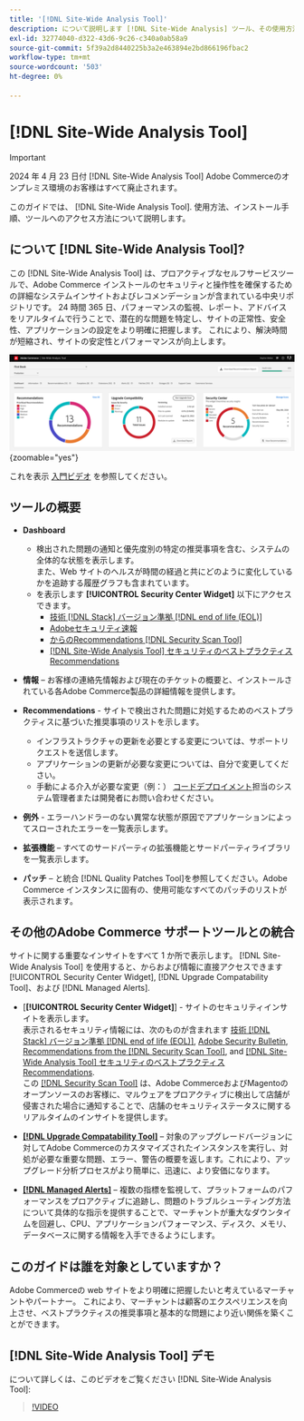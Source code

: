 ```yaml
---
title: '[!DNL Site-Wide Analysis Tool]'
description: について説明します [!DNL Site-Wide Analysis] ツール、その使用方法、インストールプロセス、アクセス方法
exl-id: 32774040-d322-43d6-9c26-c340a0ab58a9
source-git-commit: 5f39a2d8440225b3a2e463894e2bd866196fbac2
workflow-type: tm+mt
source-wordcount: '503'
ht-degree: 0%

---
```


# [!DNL Site-Wide Analysis Tool]

>[!IMPORTANT]
>
>2024 年 4 月 23 日付 [!DNL Site-Wide Analysis Tool] Adobe Commerceのオンプレミス環境のお客様はすべて廃止されます。

このガイドでは、 [!DNL Site-Wide Analysis Tool]. 使用方法、インストール手順、ツールへのアクセス方法について説明します。

## について [!DNL Site-Wide Analysis Tool]?

この [!DNL Site-Wide Analysis Tool] は、プロアクティブなセルフサービスツールで、Adobe Commerce インストールのセキュリティと操作性を確保するための詳細なシステムインサイトおよびレコメンデーションが含まれている中央リポジトリです。 24 時間 365 日、パフォーマンスの監視、レポート、アドバイスをリアルタイムで行うことで、潜在的な問題を特定し、サイトの正常性、安全性、アプリケーションの設定をより明確に把握します。 これにより、解決時間が短縮され、サイトの安定性とパフォーマンスが向上します。

![Site-Wide Analysis Tool ダッシュボード](../../assets/tools/swat-dashboard.png){zoomable="yes"}

これを表示 [入門ビデオ](https://www.youtube.com/watch?v=KW2R8ki_RG4) を参照してください。

## ツールの概要

- **Dashboard**
   - 検出された問題の通知と優先度別の特定の推奨事項を含む、システムの全体的な状態を表示します。<br>
また、Web サイトのヘルスが時間の経過と共にどのように変化しているかを追跡する履歴グラフも含まれています。
   - を表示します **[!UICONTROL Security Center Widget]** 以下にアクセスできます。
      - [技術 [!DNL Stack] バージョン準拠 [!DNL end of life (EOL)]](https://experienceleague.adobe.com/docs/commerce-operations/installation-guide/system-requirements.html)
      - [Adobeセキュリティ速報](https://helpx.adobe.com/security/security-bulletin.html)
      - [からのRecommendations [!DNL Security Scan Tool]](https://experienceleague.adobe.com/docs/commerce-admin/systems/security/security-scan.html)
      - [[!DNL Site-Wide Analysis Tool] セキュリティのベストプラクティス Recommendations](https://experienceleague.adobe.com/docs/commerce-operations/tools/site-wide-analysis-tool/recommendations.html)

- **情報**  – お客様の連絡先情報および現在のチケットの概要と、インストールされている各Adobe Commerce製品の詳細情報を提供します。

- **Recommendations** - サイトで検出された問題に対処するためのベストプラクティスに基づいた推奨事項のリストを示します。
   - インフラストラクチャの更新を必要とする変更については、サポートリクエストを送信します。
   - アプリケーションの更新が必要な変更については、自分で変更してください。
   - 手動による介入が必要な変更（例：） [コードデプロイメント](https://experienceleague.adobe.com/docs/commerce-cloud-service/user-guide/architecture/pro-develop-deploy-workflow.html#deployment-workflow)担当のシステム管理者または開発者にお問い合わせください。

- **例外** - エラーハンドラーのない異常な状態が原因でアプリケーションによってスローされたエラーを一覧表示します。

- **拡張機能**  – すべてのサードパーティの拡張機能とサードパーティライブラリを一覧表示します。

- **パッチ**  – と統合 [!DNL Quality Patches Tool]を参照してください。Adobe Commerce インスタンスに固有の、使用可能なすべてのパッチのリストが表示されます。

## その他のAdobe Commerce サポートツールとの統合

サイトに関する重要なインサイトをすべて 1 か所で表示します。 [!DNL Site-Wide Analysis Tool] を使用すると、からおよび情報に直接アクセスできます [!UICONTROL Security Center Widget], [!DNL Upgrade Compatability Tool]、および [!DNL Managed Alerts].

- [**[!UICONTROL Security Center Widget]**] - サイトのセキュリティインサイトを表示します。<br>
表示されるセキュリティ情報には、次のものが含まれます [技術 [!DNL Stack] バージョン準拠 [!DNL end of life (EOL)]](https://experienceleague.adobe.com/docs/commerce-operations/installation-guide/system-requirements.html), [Adobe Security Bulletin](https://helpx.adobe.com/security/security-bulletin.html), [Recommendations from the [!DNL Security Scan Tool]](https://experienceleague.adobe.com/docs/commerce-admin/systems/security/security-scan.html), and [[!DNL Site-Wide Analysis Tool] セキュリティのベストプラクティス Recommendations](https://experienceleague.adobe.com/docs/commerce-operations/tools/site-wide-analysis-tool/recommendations.html).<br>
この [[!DNL Security Scan Tool]](https://experienceleague.adobe.com/docs/commerce-admin/systems/security/security-scan.html) は、Adobe CommerceおよびMagentoのオープンソースのお客様に、マルウェアをプロアクティブに検出して店舗が侵害された場合に通知することで、店舗のセキュリティステータスに関するリアルタイムのインサイトを提供します。

- [**[!DNL Upgrade Compatability Tool]**](../../upgrade/upgrade-compatibility-tool/overview.md)  – 対象のアップグレードバージョンに対してAdobe Commerceのカスタマイズされたインスタンスを実行し、対処が必要な重要な問題、エラー、警告の概要を返します。これにより、アップグレード分析プロセスがより簡単に、迅速に、より安価になります。

- [**[!DNL Managed Alerts]**](https://support.magento.com/hc/en-us/sections/360010758472-Managed-alerts-for-Adobe-Commerce)  – 複数の指標を監視して、プラットフォームのパフォーマンスをプロアクティブに追跡し、問題のトラブルシューティング方法について具体的な指示を提供することで、マーチャントが重大なダウンタイムを回避し、CPU、アプリケーションパフォーマンス、ディスク、メモリ、データベースに関する情報を入手できるようにします。

## このガイドは誰を対象としていますか？

Adobe Commerceの web サイトをより明確に把握したいと考えているマーチャントやパートナー。 これにより、マーチャントは顧客のエクスペリエンスを向上させ、ベストプラクティスの推奨事項と基本的な問題により近い関係を築くことができます。

## [!DNL Site-Wide Analysis Tool] デモ

について詳しくは、このビデオをご覧ください [!DNL Site-Wide Analysis Tool]:

>[!VIDEO](https://video.tv.adobe.com/v/344001?quality=12)
